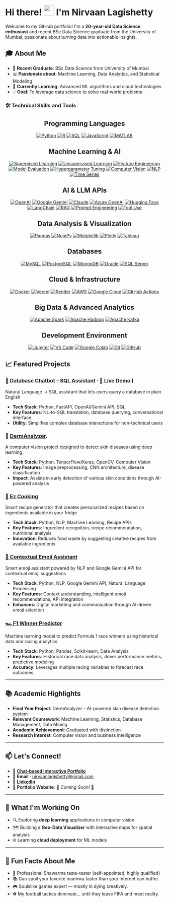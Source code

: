 # Hi there! <img src="https://media.giphy.com/media/hvRJCLFzcasrR4ia7z/giphy.gif" width="32"/> I'm Nirvaan Lagishetty

Welcome to my GitHub portfolio! I'm a **20-year-old Data Science enthusiast** and recent BSc Data Science graduate from the University of Mumbai, passionate about turning data into actionable insights.

## 🎓 About Me

- 🔬 **Recent Graduate**: BSc Data Science from University of Mumbai  
- 📊 **Passionate about**: Machine Learning, Data Analytics, and Statistical Modeling  
- 🌱 **Currently Learning**: Advanced ML algorithms and cloud technologies  
- 💡 **Goal**: To leverage data science to solve real-world problems  


### 🛠 Technical Skills and Tools



<div align="center">

## **Programming Languages**
[![Python](https://img.shields.io/badge/Python-FFD43B?style=for-the-badge&logo=python&logoColor=blue)](https://www.python.org)
[![R](https://img.shields.io/badge/R-276DC3?style=for-the-badge&logo=r&logoColor=white)](https://www.r-project.org)
[![SQL](https://img.shields.io/badge/SQL-4479A1?style=for-the-badge&logo=mysql&logoColor=white)](https://en.wikipedia.org/wiki/SQL)
[![JavaScript](https://img.shields.io/badge/JavaScript-F7DF1E?style=for-the-badge&logo=javascript&logoColor=black)](https://developer.mozilla.org/en-US/docs/Web/JavaScript)
[![MATLAB](https://img.shields.io/badge/MATLAB-0076A8?style=for-the-badge&logo=mathworks&logoColor=white)](https://www.mathworks.com/products/matlab.html)

## **Machine Learning & AI**
[![Supervised Learning](https://img.shields.io/badge/Supervised_Learning-FF6F00?style=for-the-badge&logo=tensorflow&logoColor=white)](https://www.tensorflow.org)
[![Unsupervised Learning](https://img.shields.io/badge/Unsupervised_Learning-FF6F00?style=for-the-badge&logo=tensorflow&logoColor=white)](https://scikit-learn.org/stable/unsupervised_learning.html)
[![Feature Engineering](https://img.shields.io/badge/Feature_Engineering-5C3EE8?style=for-the-badge&logo=opencv&logoColor=white)](https://scikit-learn.org/stable/modules/feature_extraction.html)
[![Model Evaluation](https://img.shields.io/badge/Model_Evaluation-3776AB?style=for-the-badge&logo=scikitlearn&logoColor=white)](https://scikit-learn.org/stable/modules/model_evaluation.html)
[![Hyperparameter Tuning](https://img.shields.io/badge/Hyperparameter_Tuning-FF6F00?style=for-the-badge&logo=tensorflow&logoColor=white)](https://scikit-learn.org/stable/modules/grid_search.html)
[![Computer Vision](https://img.shields.io/badge/Computer_Vision-5C3EE8?style=for-the-badge&logo=opencv&logoColor=white)](https://opencv.org)
[![NLP](https://img.shields.io/badge/NLP-5C3EE8?style=for-the-badge&logo=spacy&logoColor=white)](https://spacy.io)
[![Time Series](https://img.shields.io/badge/Time_Series_Forecasting-306998?style=for-the-badge&logo=python&logoColor=white)](https://www.tableau.com/analytics/time-series-forecasting)

## **AI & LLM APIs**
[![OpenAI](https://img.shields.io/badge/OpenAI-412991?style=for-the-badge&logo=openai&logoColor=white)](https://openai.com)
[![Google Gemini](https://img.shields.io/badge/Gemini-8E75B2?style=for-the-badge&logo=googlegemini&logoColor=white)](https://gemini.google.com)
[![Claude](https://img.shields.io/badge/Claude-D4A574?style=for-the-badge&logo=anthropic&logoColor=white)](https://www.anthropic.com)
[![Azure OpenAI](https://img.shields.io/badge/Azure_OpenAI-0078D4?style=for-the-badge&logo=microsoftazure&logoColor=white)](https://azure.microsoft.com/en-us/products/cognitive-services/openai-service)
[![Hugging Face](https://img.shields.io/badge/Hugging_Face-FFD21E?style=for-the-badge&logo=huggingface&logoColor=black)](https://huggingface.co)
[![LangChain](https://img.shields.io/badge/LangChain-1C3C3C?style=for-the-badge)](https://www.langchain.com)
[![RAG](https://img.shields.io/badge/RAG_Basics-0F9D58?style=for-the-badge&logo=vectorworks&logoColor=white)](https://www.pinecone.io/learn/retrieval-augmented-generation/)
[![Prompt Engineering](https://img.shields.io/badge/Prompt_Engineering-FFB400?style=for-the-badge)](https://learnprompting.org)
[![Tool Use](https://img.shields.io/badge/Function_Calling-4CAF50?style=for-the-badge)](https://platform.openai.com/docs/guides/function-calling)

## **Data Analysis & Visualization**
[![Pandas](https://img.shields.io/badge/Pandas-150458?style=for-the-badge&logo=pandas&logoColor=white)](https://pandas.pydata.org)
[![NumPy](https://img.shields.io/badge/NumPy-013243?style=for-the-badge&logo=numpy&logoColor=white)](https://numpy.org)
[![Matplotlib](https://img.shields.io/badge/Matplotlib-11557C?style=for-the-badge&logo=python&logoColor=white)](https://matplotlib.org)
[![Plotly](https://img.shields.io/badge/Plotly-3F4F75?style=for-the-badge&logo=plotly&logoColor=white)](https://plotly.com)
[![Tableau](https://img.shields.io/badge/Tableau-E97627?style=for-the-badge&logo=tableau&logoColor=white)](https://www.tableau.com)

## **Databases**
[![MySQL](https://img.shields.io/badge/MySQL-4479A1?style=for-the-badge&logo=mysql&logoColor=white)](https://www.mysql.com)
[![PostgreSQL](https://img.shields.io/badge/PostgreSQL-336791?style=for-the-badge&logo=postgresql&logoColor=white)](https://www.postgresql.org)
[![MongoDB](https://img.shields.io/badge/MongoDB-47A248?style=for-the-badge&logo=mongodb&logoColor=white)](https://www.mongodb.com)
[![Oracle](https://img.shields.io/badge/Oracle-F80000?style=for-the-badge&logo=oracle&logoColor=white)](https://www.oracle.com)
[![SQL Server](https://img.shields.io/badge/SQL_Server-CC2927?style=for-the-badge&logo=microsoft-sql-server&logoColor=white)](https://www.microsoft.com/en-us/sql-server)


## **Cloud & Infrastructure**
[![Docker](https://img.shields.io/badge/Docker-2496ED?style=for-the-badge&logo=docker&logoColor=white)](https://www.docker.com)
[![Vercel](https://img.shields.io/badge/Vercel-000000?style=for-the-badge&logo=vercel&logoColor=white)](https://vercel.com)
[![Render](https://img.shields.io/badge/Render-46E3B7?style=for-the-badge&logo=render&logoColor=black)](https://render.com)
[![AWS](https://img.shields.io/badge/AWS-FF9900?style=for-the-badge&logo=amazonaws&logoColor=white)](https://aws.amazon.com)
[![Google Cloud](https://img.shields.io/badge/Google_Cloud-4285F4?style=for-the-badge&logo=googlecloud&logoColor=white)](https://cloud.google.com)
[![GitHub Actions](https://img.shields.io/badge/GitHub_Actions-2088FF?style=for-the-badge&logo=githubactions&logoColor=white)](https://github.com/features/actions)


## **Big Data & Advanced Analytics**
[![Apache Spark](https://img.shields.io/badge/Apache_Spark-FDEE21?style=for-the-badge&logo=apachespark&logoColor=black)](https://spark.apache.org)
[![Apache Hadoop](https://img.shields.io/badge/Apache_Hadoop-66CCFF?style=for-the-badge&logo=apachehadoop&logoColor=black)](https://hadoop.apache.org)
[![Apache Kafka](https://img.shields.io/badge/Apache_Kafka-231F20?style=for-the-badge&logo=apachekafka&logoColor=white)](https://kafka.apache.org)


## **Development Environment**
[![Jupyter](https://img.shields.io/badge/Jupyter-F37626?style=for-the-badge&logo=Jupyter&logoColor=white)](https://jupyter.org)
[![VS Code](https://img.shields.io/badge/VS_Code-007ACC?style=for-the-badge&logo=visualstudiocode&logoColor=white)](https://code.visualstudio.com)
[![Google Colab](https://img.shields.io/badge/Google_Colab-F9AB00?style=for-the-badge&logo=googlecolab&logoColor=white)](https://colab.research.google.com)
[![Git](https://img.shields.io/badge/Git-F05032?style=for-the-badge&logo=git&logoColor=white)](https://git-scm.com)
[![GitHub](https://img.shields.io/badge/GitHub-181717?style=for-the-badge&logo=github&logoColor=white)](https://github.com)

</div>

## 📈 Featured Projects

### **[💬 Database Chatbot – SQL Assistant](https://github.com/Nirvaan05/Database-Chatbot) · [🚀 Live Demo ](https://database-chatbot.vercel.app/))**  
Natural Language → SQL assistant that lets users query a database in plain English  
- **Tech Stack**: Python, FastAPI, OpenAI/Gemini API, SQL  
- **Key Features**: NL-to-SQL translation, database querying, conversational interface  
- **Utility**: Simplifies complex database interactions for non-technical users  

### 🔬 **[DermAnalyzer](https://github.com/Nirvaan05/DermAnalyzer-v1).**  
A computer vision project designed to detect skin diseases using deep learning  
- **Tech Stack**: Python, TensorFlow/Keras, OpenCV, Computer Vision  
- **Key Features**: Image preprocessing, CNN architecture, disease classification  
- **Impact**: Assists in early detection of various skin conditions through AI-powered analysis  

### **[🍳 Ez Cooking](https://github.com/Nirvaan05/Ez-Cooking)**
Smart recipe generator that creates personalized recipes based on ingredients available in your fridge  
- **Tech Stack**: Python, NLP, Machine Learning, Recipe APIs  
- **Key Features**: Ingredient recognition, recipe recommendation, nutritional analysis  
- **Innovation**: Reduces food waste by suggesting creative recipes from available ingredients  

### **[🤖 Contextual Emoji Assistant](https://github.com/Nirvaan05/Contextual-Emoji-Assistant)** 
Smart emoji assistant powered by NLP and Google Gemini API for contextual emoji suggestions  
- **Tech Stack**: Python, NLP, Google Gemini API, Natural Language Processing  
- **Key Features**: Context understanding, intelligent emoji recommendations, API integration  
- **Enhances**: Digital marketing and communication through AI-driven emoji selection  

###  **[🏎️ F1 Winner Predictor](https://github.com/Nirvaan05/F1-Winner-Predictor-)**
Machine learning model to predict Formula 1 race winners using historical data and racing analytics  
- **Tech Stack**: Python, Pandas, Scikit-learn, Data Analysis  
- **Key Features**: Historical race data analysis, driver performance metrics, predictive modeling  
- **Accuracy**: Leverages multiple racing variables to forecast race outcomes  

---

## 📚 Academic Highlights

- **Final Year Project**: DermAnalyzer – AI-powered skin disease detection system  
- **Relevant Coursework**: Machine Learning, Statistics, Database Management, Data Mining  
- **Academic Achievement**: Graduated with distinction  
- **Research Interest**: Computer vision and business intelligence  

---

## 📫 Let's Connect!

- 💬 [**Chat-based Interactive Portfolio**](https://chat-portfolio-drab.vercel.app/)
- 📧 **Email** : nirvaanlagishetty@gmail.com  
- 💼 [**LinkedIn**](https://www.linkedin.com/in/nirvaan-lagishetty/)
- 📱 **Portfolio Website**: 🚧 *Coming Soon!* 🚧


---

## 🎯 What I'm Working On

- 🔍 Exploring **deep learning** applications in computer vision  
- 🗺️ Building a **Geo-Data Visualizer** with interactive maps for spatial analysis  
- 🌐 Learning **cloud deployment** for ML models  

---

## 💭 Fun Facts About Me

- 🥙 Professional Shawarma taste-tester (self-appointed, highly qualified)  
- 📚 Can spoil your favorite manhwa faster than your internet can buffer.  
- 🎮 Soulslike games expert — mostly in dying creatively.  
- ⚽ My football tactics dominate… until they leave FIFA and meet reality. 
